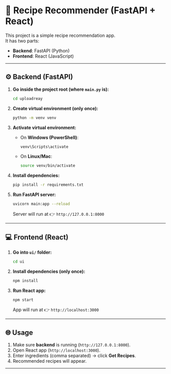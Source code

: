 # 📖 Recipe Recommender (FastAPI + React)

This project is a simple recipe recommendation app.  
It has two parts:  
- **Backend**: FastAPI (Python)  
- **Frontend**: React (JavaScript)  

---

## ⚙️ Backend (FastAPI)

1. **Go inside the project root (where `main.py` is):**
   ```bash
   cd uploadreay
   ```

2. **Create virtual environment (only once):**
   ```bash
   python -m venv venv
   ```

3. **Activate virtual environment:**
   - On **Windows (PowerShell)**:
     ```bash
     venv\Scripts\activate
     ```
   - On **Linux/Mac**:
     ```bash
     source venv/bin/activate
     ```

4. **Install dependencies:**
   ```bash
   pip install -r requirements.txt
   ```

5. **Run FastAPI server:**
   ```bash
   uvicorn main:app --reload
   ```
   Server will run at 👉 `http://127.0.0.1:8000`

---

## 💻 Frontend (React)

1. **Go into `ui/` folder:**
   ```bash
   cd ui
   ```

2. **Install dependencies (only once):**
   ```bash
   npm install
   ```

3. **Run React app:**
   ```bash
   npm start
   ```
   App will run at 👉 `http://localhost:3000`

---

## 🌐 Usage

1. Make sure **backend** is running (`http://127.0.0.1:8000`).  
2. Open React app (`http://localhost:3000`).  
3. Enter ingredients (comma separated) → click **Get Recipes**.  
4. Recommended recipes will appear.

---
